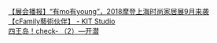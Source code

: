   
[【展会播报】“有mo有young”，2018摩登上海时尚家居展9月来袭](http://www.dianyue.me/archives/851/gvt7xvi5m75gc55u/)  
[【cFamily藝術伙伴】 - KIT Studio](http://www.dianyue.me/archives/307/ll8uooqs5a2citmj/)  
[四王岛！check- （2）—开潜](http://www.dianyue.me/archives/874/shyksey8habhajxu/)